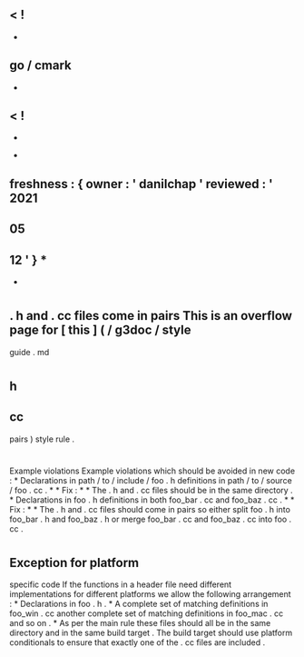 <
!
-
-
go
/
cmark
-
-
>
<
!
-
-
*
freshness
:
{
owner
:
'
danilchap
'
reviewed
:
'
2021
-
05
-
12
'
}
*
-
-
>
#
.
h
and
.
cc
files
come
in
pairs
This
is
an
overflow
page
for
[
this
]
(
/
g3doc
/
style
-
guide
.
md
#
h
-
cc
-
pairs
)
style
rule
.
#
#
Example
violations
Example
violations
which
should
be
avoided
in
new
code
:
*
Declarations
in
path
/
to
/
include
/
foo
.
h
definitions
in
path
/
to
/
source
/
foo
.
cc
.
*
*
Fix
:
*
*
The
.
h
and
.
cc
files
should
be
in
the
same
directory
.
*
Declarations
in
foo
.
h
definitions
in
both
foo_bar
.
cc
and
foo_baz
.
cc
.
*
*
Fix
:
*
*
The
.
h
and
.
cc
files
should
come
in
pairs
so
either
split
foo
.
h
into
foo_bar
.
h
and
foo_baz
.
h
or
merge
foo_bar
.
cc
and
foo_baz
.
cc
into
foo
.
cc
.
#
#
Exception
for
platform
-
specific
code
If
the
functions
in
a
header
file
need
different
implementations
for
different
platforms
we
allow
the
following
arrangement
:
*
Declarations
in
foo
.
h
.
*
A
complete
set
of
matching
definitions
in
foo_win
.
cc
another
complete
set
of
matching
definitions
in
foo_mac
.
cc
and
so
on
.
*
As
per
the
main
rule
these
files
should
all
be
in
the
same
directory
and
in
the
same
build
target
.
The
build
target
should
use
platform
conditionals
to
ensure
that
exactly
one
of
the
.
cc
files
are
included
.
